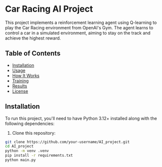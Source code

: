 # Car Racing AI Project

This project implements a reinforcement learning agent using Q-learning to play the Car Racing environment from OpenAI's Gym. The agent learns to control a car in a simulated environment, aiming to stay on the track and achieve the highest reward.

## Table of Contents

- [Installation](#installation)
- [Usage](#usage)
- [How It Works](#how-it-works)
- [Training](#training)
- [Results](#results)
- [License](#license)

## Installation

To run this project, you'll need to have Python 3.12+ installed along with the following dependencies:

1. Clone this repository:

```bash
git clone https://github.com/your-username/AI_project.git
cd AI_project
python -m venv .venv
pip install -r requirements.txt
python main.py
